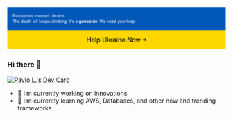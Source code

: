 <img src="https://raw.githubusercontent.com/vshymanskyy/StandWithUkraine/main/banner2-direct.svg" alt="Stand With Ukraine" style="max-width: 100%;">

### Hi there 👋

<a href="https://app.daily.dev/ridleyone"><img src="https://api.daily.dev/devcards/1830239d0cf144eb85f74d21756756c5.png?r=c98" width="400" alt="Pavlo L.'s Dev Card"/></a>

- 🔭 I’m currently working on innovations
- 🌱 I’m currently learning AWS, Databases, and other new and trending frameworks

<!--
**faeriy/faeriy** is a ✨ _special_ ✨ repository because its `README.md` (this file) appears on your GitHub profile.

Here are some ideas to get you started:

- 🔭 I’m currently working on ...
- 🌱 I’m currently learning ...
- 👯 I’m looking to collaborate on ...
- 🤔 I’m looking for help with ...
- 💬 Ask me about ...
- 📫 How to reach me: ...
- 😄 Pronouns: ...
- ⚡ Fun fact: ...
-->
